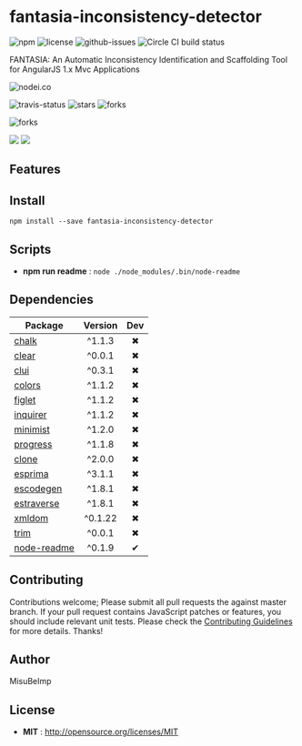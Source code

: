 # fantasia-inconsistency-detector

![npm](https://img.shields.io/npm/v/fantasia-inconsistency-detector.svg) ![license](https://img.shields.io/npm/l/fantasia-inconsistency-detector.svg) ![github-issues](https://img.shields.io/github/issues/MisuBeImp/FANTASIA.svg)  ![Circle CI build status](https://circleci.com/gh/MisuBeImp/FANTASIA.svg?style=svg)

FANTASIA: An Automatic Inconsistency Identification and Scaffolding Tool for AngularJS 1.x Mvc Applications

![nodei.co](https://nodei.co/npm/fantasia-inconsistency-detector.png?downloads=true&downloadRank=true&stars=true)

![travis-status](https://img.shields.io/travis/MisuBeImp/FANTASIA.svg)
![stars](https://img.shields.io/github/stars/MisuBeImp/FANTASIA.svg)
![forks](https://img.shields.io/github/forks/MisuBeImp/FANTASIA.svg)

![forks](https://img.shields.io/github/forks/MisuBeImp/FANTASIA.svg)

![](https://david-dm.org/MisuBeImp/FANTASIA/status.svg)
![](https://david-dm.org/MisuBeImp/FANTASIA/dev-status.svg)

## Features


## Install

`npm install --save fantasia-inconsistency-detector`


## Scripts

 - **npm run readme** : `node ./node_modules/.bin/node-readme`

## Dependencies

Package | Version | Dev
--- |:---:|:---:
[chalk](https://www.npmjs.com/package/chalk) | ^1.1.3 | ✖
[clear](https://www.npmjs.com/package/clear) | ^0.0.1 | ✖
[clui](https://www.npmjs.com/package/clui) | ^0.3.1 | ✖
[colors](https://www.npmjs.com/package/colors) | ^1.1.2 | ✖
[figlet](https://www.npmjs.com/package/figlet) | ^1.1.2 | ✖
[inquirer](https://www.npmjs.com/package/inquirer) | ^1.1.2 | ✖
[minimist](https://www.npmjs.com/package/minimist) | ^1.2.0 | ✖
[progress](https://www.npmjs.com/package/progress) | ^1.1.8 | ✖
[clone](https://www.npmjs.com/package/clone) | ^2.0.0 | ✖
[esprima](https://www.npmjs.com/package/esprima) | ^3.1.1 | ✖
[escodegen](https://www.npmjs.com/package/escodegen) | ^1.8.1 | ✖
[estraverse](https://www.npmjs.com/package/estraverse) | ^1.8.1 | ✖
[xmldom](https://www.npmjs.com/package/xmldom) | ^0.1.22 | ✖
[trim](https://www.npmjs.com/package/trim) | ^0.0.1 | ✖
[node-readme](https://www.npmjs.com/package/node-readme) | ^0.1.9 | ✔


## Contributing

Contributions welcome; Please submit all pull requests the against master branch. If your pull request contains JavaScript patches or features, you should include relevant unit tests. Please check the [Contributing Guidelines](contributng.md) for more details. Thanks!

## Author

MisuBeImp

## License

 - **MIT** : http://opensource.org/licenses/MIT

